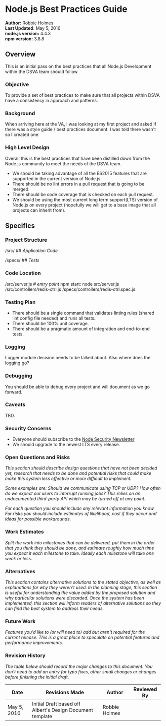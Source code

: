 # Node.js Best Practices Guide

**Author:** Robbie Holmes  
**Last Updated:** May 5, 2016  
**node.js version:** 4.4.3  
**npm version:** 3.8.8 

## Overview
This is an initial pass on the best practices that all Node.js Development within the DSVA team should follow.

### Objective
To provide a set of best practices to make sure that all projects within DSVA have a consistency in approach and patterns.

### Background
When arriving here at the VA, I was looking at my first project and asked if there was a style guide / best practices document.
I was told there wasn't so I created one.

### High Level Design
Overall this is the best practices that have been distilled down from the Node.js community to meet the needs of the DSVA team.
- We should be taking advantage of all the ES2015 features that are supported in the current version of Node.js.
- There should be no lint errors in a pull request that is going to be merged.
- There should be code coverage that is checked on each pull request.
- We should be using the most current long term support(LTS) version of Node.js on every project (hopefully we will get to a base image that all projects can inherit from).

## Specifics

### Project Structure
/src/ ## _Application Code_

/specs/ ## _Tests_

### Code Location
/src/server.js # _entry point_ npm start: node src/server.js
/src/controllers/redis-ctrl.js
/specs/controllers/redis-ctrl.spec.js

### Testing Plan
- There should be a single command that validates linting rules (shared lint config file needed) and runs all tests. 
- There should be 100% unit coverage.
- There should be a pragmatic amount of integration and end-to-end tests.

### Logging
Logger module decision needs to be talked about.  Also where does the logging go?

### Debugging
You should be able to debug every project and will document as we go forward.

### Caveats
TBD.

### Security Concerns
- Everyone should subscribe to the [Node Security Newsletter](https://nodesecurity.io/newsletter)
- We should upgrade to the newest LTS every release.

### Open Questions and Risks
_This section should describe design questions that have not been decided yet, research that needs to be done and potential risks that could make make this system less effective or more difficult to implement._

_Some examples are: Should we communicate using TCP or UDP? How often do we expect our users to interrupt running jobs? This relies on an undocumented third-party API which may be turned off at any point._

_For each question you should include any relevant information you know. For risks you should include estimates of likelihood, cost if they occur and ideas for possible workarounds._

### Work Estimates
_Split the work into milestones that can be delivered, put them in the order that you think they should be done, and estimate roughly how much time you expect it each milestone to take. Ideally each milestone will take one week or less._

### Alternatives
_This section contains alternative solutions to the stated objective, as well as explanations for why they weren't used. In the planning stage, this section is useful for understanding the value added by the proposed solution and why particular solutions were discarded. Once the system has been implemented, this section will inform readers of alternative solutions so they can find the best system to address their needs._

### Future Work
_Features you'd like to (or will need to) add but aren't required for the current release. This is a great place to speculate on potential features and performance improvements._

### Revision History
_The table below should record the major changes to this document. You don't need to add an entry for typo fixes, other small changes or changes before finishing the initial draft._

Date | Revisions Made | Author | Reviewed By
-----|----------------|--------|--------------
May 5, 2016 | Initial Draft based off Albert's Design Document template | Robbie Holmes
